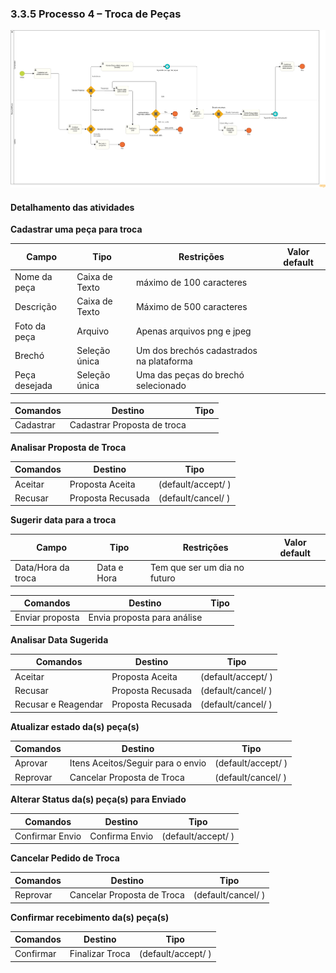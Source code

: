 ### 3.3.5 Processo 4 – Troca de Peças

![Modelo BPMN do Processo de Troca de Peças](images/TrocasDePecas.png "Modelo BPMN do Processo de Troca de Peças.")

#### Detalhamento das atividades

**Cadastrar uma peça para troca**

| **Campo**       | **Tipo**         | **Restrições** | **Valor default** |
| ---             | ---              | ---            | ---               |
| Nome da peça    | Caixa de Texto   | máximo de 100 caracteres |         |
| Descrição       | Caixa de Texto   | Máximo de 500 caracteres |         |
| Foto da peça    | Arquivo          | Apenas arquivos png e jpeg |       |
| Brechó   | Seleção única | Um dos brechós cadastrados na plataforma |   |
| Peça desejada   | Seleção única | Uma das peças do brechó selecionado | |

| **Comandos**         |  **Destino**                   | **Tipo** |
| ---                  | ---                            | ---      |
| Cadastrar            | Cadastrar Proposta de troca  |            |


**Analisar Proposta de Troca**

| **Comandos**         |  **Destino**                   | **Tipo**          |
| ---                  | ---                            | ---               |
| Aceitar | Proposta Aceita  | (default/accept/  )                          |
| Recusar | Proposta Recusada  | (default/cancel/  )                        |

**Sugerir data para a troca**

| **Campo**       | **Tipo**         | **Restrições** | **Valor default** |
| ---             | ---              | ---            | ---               |
| Data/Hora da troca | Data e Hora | Tem que ser um dia no futuro |       |

| **Comandos**         |  **Destino**                   | **Tipo** |
| ---                  | ---                            | ---      |
| Enviar proposta      | Envia proposta para análise  |            |

**Analisar Data Sugerida**

| **Comandos**         |  **Destino**                   | **Tipo**          |
| ---                  | ---                            | ---               |
| Aceitar | Proposta Aceita  | (default/accept/  )                          |
| Recusar | Proposta Recusada  | (default/cancel/  )                        |
| Recusar e Reagendar | Proposta Recusada  | (default/cancel/  )            |

**Atualizar estado da(s) peça(s)**

| **Comandos**         |  **Destino**                   | **Tipo**          |
| ---                  | ---                            | ---               |
| Aprovar | Itens Aceitos/Seguir para o envio  | (default/accept/  )        |
| Reprovar | Cancelar Proposta de Troca  | (default/cancel/  )              |

**Alterar Status da(s) peça(s) para Enviado**

| **Comandos**         |  **Destino**                   | **Tipo**          |
| ---                  | ---                            | ---               |
| Confirmar Envio | Confirma Envio | (default/accept/  )                    |

**Cancelar Pedido de Troca**

| **Comandos**         |  **Destino**                   | **Tipo**          |
| ---                  | ---                            | ---               |
| Reprovar | Cancelar Proposta de Troca  | (default/cancel/  )              |

**Confirmar recebimento da(s) peça(s)**

| **Comandos**         |  **Destino**                   | **Tipo**          |
| ---                  | ---                            | ---               |
| Confirmar | Finalizar Troca | (default/accept/  )                         |
